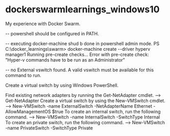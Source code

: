 # dockerswarmlearnings_windows10
My experience with Docker Swarm.

-- powershell should be configured in PATH.

-- executing docker-machine shud b done in powershell admin mode.
PS C:\docker_learnings\swarm> docker-machine create --driver hyperv manager1
Running pre-create checks...
Error with pre-create check: "Hyper-v commands have to be run as an Administrator"

-- no External vswitch found. A valid vswitch must be available for this command to run.

Create a virtual switch by using Windows PowerShell.

Find existing network adapters by running the Get-NetAdapter cmdlet.
--> Get-NetAdapter
Create a virtual switch by using the New-VMSwitch cmdlet.
--> New-VMSwitch -name ExternalSwitch  -NetAdapterName Ethernet -AllowManagementOS $true
To create an internal switch, run the following command.
--> New-VMSwitch -name InternalSwitch -SwitchType Internal
To create an private switch, run the following command.
--> New-VMSwitch -name PrivateSwitch -SwitchType Private
